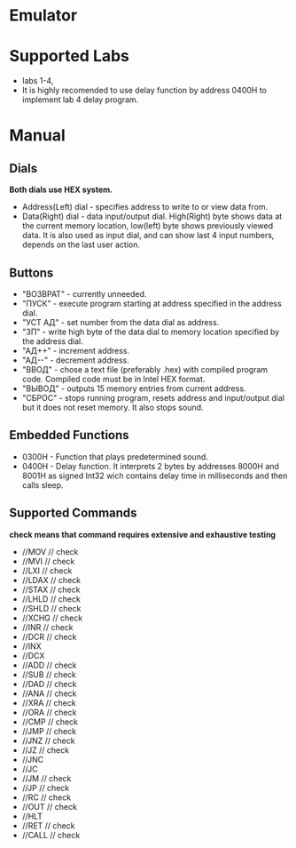 # Emulator
# Supported Labs
* labs 1-4,
* It is highly recomended to use delay function by address 0400H to implement lab 4 delay program.
# Manual
## Dials
__Both dials use HEX system.__
* Address(Left) dial - specifies address to write to or view data from.
* Data(Right) dial - data input/output dial. High(Right) byte shows data at the current memory location, low(left) byte shows previously viewed data. It is also used as input dial, and can show last 4 input numbers, depends on the last user action.
## Buttons
* "ВОЗВРАТ" - currently unneeded.
* "ПУСК" - execute program starting at address specified in the address dial.
* "УСТ АД" - set number from the data dial as address.
* "ЗП" - write high byte of the data dial to memory location specified by the address dial.
* "АД++" - increment address.
* "АД--" - decrement address.
* "ВВОД" - chose a text file (preferably .hex) with compiled program code. Compiled code must be in Intel HEX format.
* "ВЫВОД" - outputs 15 memory entries from current address.
* "СБРОС" - stops running program, resets address and input/output dial but it does not reset memory. It also stops sound.
## Embedded Functions
* 0300H - Function that plays predetermined sound.
* 0400H - Delay function. It interprets 2 bytes by addresses 8000H and 8001H as signed Int32 wich contains delay time in milliseconds and then calls sleep.
## Supported Commands
__check means that command requires extensive and exhaustive testing__
* //MOV // check
* //MVI // check
* //LXI // check
* //LDAX // check
* //STAX // check
* //LHLD // check
* //SHLD // check
* //XCHG // check
* //INR // check
* //DCR // check
* //INX
* //DCX
* //ADD // check
* //SUB // check
* //DAD // check
* //ANA // check
* //XRA // check
* //ORA // check
* //CMP // check
* //JMP // check
* //JNZ // check
* //JZ // check
* //JNC
* //JC
* //JM // check
* //JP // check
* //RC // check
* //OUT // check
* //HLT
* //RET // check
* //CALL // check
